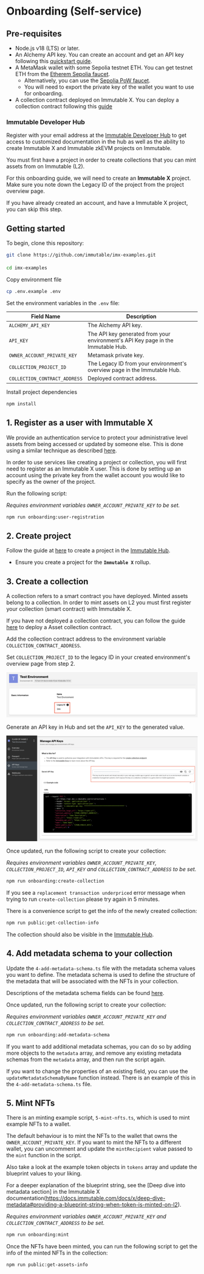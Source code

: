 # Onboarding (Self-service)

## Pre-requisites

- Node.js v18 (LTS) or later.
- An Alchemy API key. You can create an account and get an API key following this [quickstart guide](https://docs.alchemy.com/docs/alchemy-quickstart-guide).
- A MetaMask wallet with some Sepolia testnet ETH. You can get testnet ETH from the [Etherem Sepolia faucet](https://www.alchemy.com/faucets/ethereum-sepolia).
    - Alternatively, you can use the [Sepolia PoW faucet](https://sepolia-faucet.pk910.de/).
    - You will need to export the private key of the wallet you want to use for onboarding.
- A collection contract deployed on Immutable X. You can deploy a collection contract following this [guide](https://github.com/immutable/contracts/blob/main/deploy/x/README.md)

### Immutable Developer Hub

Register with your email address at the [Immutable Developer Hub](https://hub.immutable.com) to get access to customized documentation in the hub as well as the ability to create Immutable X and Immutable zkEVM projects on Immutable.

You must first have a project in order to create collections that you can mint assets from on Immutable (L2).

For this onboarding guide, we will need to create an **Immutable X** project. Make sure you note down the Legacy ID of the project from the project overview page.

If you have already created an account, and have a Immutable X project, you can skip this step.

## Getting started

To begin, clone this repository:

```sh
git clone https://github.com/immutable/imx-examples.git

cd imx-examples
```

Copy environment file

```sh
cp .env.example .env
```

Set the environment variables in the `.env` file:

| Field Name                    | Description |
| ----------------------------- | ----------- |
| `ALCHEMY_API_KEY`             | The Alchemy API key. |
| `API_KEY`                     | The API key generated from your environment's API Key page in the Immutable Hub. |
| `OWNER_ACCOUNT_PRIVATE_KEY`   | Metamask private key. |
| `COLLECTION_PROJECT_ID`       | The Legacy ID from your environment's overview page in the Immutable Hub. |
| `COLLECTION_CONTRACT_ADDRESS` | Deployed contract address. |

Install project dependencies

```sh
npm install
```

## 1. Register as a user with Immutable X

We provide an authentication service to protect your administrative level assets from being accessed or updated by someone else. This is done using a similar technique as described [here](https://link.medium.com/CVTcj7YfQkb).

In order to use services like creating a project or collection, you will first need to register as an Immutable X user. This is done by setting up an account using the private key from the wallet account you would like to specify as the owner of the project.

Run the following script:

_Requires environment variables `OWNER_ACCOUNT_PRIVATE_KEY` to be set._

```sh
npm run onboarding:user-registration
```

## 2. Create project

Follow the guide at [here](https://docs.immutable.com/docs/x/launch-collection/register-project) to create a project in the [Immutable Hub](https://hub.immutable.com).

- Ensure you create a project for the **`Immutable X`** rollup.

## 3. Create a collection

A collection refers to a smart contract you have deployed. Minted assets belong to a collection. In order to mint assets on L2
you must first register your collection (smart contract) with Immutable X.

If you have not deployed a collection contract, you can follow the guide [here](https://github.com/immutable/contracts/blob/main/deploy/x/README.md) to deploy a Asset collection contract.

Add the collection contract address to the environment variable `COLLECTION_CONTRACT_ADDRESS`.

Set `COLLECTION_PROJECT_ID` to the legacy ID in your created environment's overview page from step 2.

![Environment legacy ID](./img/legacy-id.png)

Generate an API key in Hub and set the `API_KEY` to the generated value.

![Api Key](./img/api-key.png)

Once updated, run the following script to create your collection:

_Requires environment variables `OWNER_ACCOUNT_PRIVATE_KEY`, `COLLECTION_PROJECT_ID`, `API_KEY` and `COLLECTION_CONTRACT_ADDRESS` to be set._

```sh
npm run onboarding:create-collection
```

If you see a `replacement transaction underpriced` error message when trying to run `create-collection` please try again in 5 minutes.

There is a convenience script to get the info of the newly created collection:

```sh
npm run public:get-collection-info
```

The collection should also be visible in the [Immutable Hub](https://hub.immutable.com).

## 4. Add metadata schema to your collection

Update the `4-add-metadata-schema.ts` file with the metadata schema values you want to define. The metadata schema is used to define the structure of the metadata that will be associated with the NFTs in your collection.

Descriptions of the metadata schema fields can be found [here](https://docs.immutable.com/docs/x/launch-collection/register-metadata-schema#metadata-schema).

Once updated, run the following script to create your collection:

_Requires environment variables `OWNER_ACCOUNT_PRIVATE_KEY` and `COLLECTION_CONTRACT_ADDRESS` to be set._

```sh
npm run onboarding:add-metadata-schema
```

If you want to add additional metadata schemas, you can do so by adding more objects to the `metadata` array, and remove any existing metadata schemas from the `metadata` array, and then run the script again.

If you want to change the properties of an existing field, you can use the `updateMetadataSchemaByName` function instead. There is an example of this in the `4-add-metadata-schema.ts` file.

## 5. Mint NFTs

There is an minting example script, `5-mint-nfts.ts`, which is used to mint example NFTs to a wallet.

The default behaviour is to mint the NFTs to the wallet that owns the `OWNER_ACCOUNT_PRIVATE_KEY`. If you want to mint the NFTs to a different wallet, you can uncomment and update the `mintRecipient` value passed to the `mint` function in the script.

Also take a look at the example token objects in `tokens` array and update the blueprint values to your liking.

For a deeper explanation of the blueprint string, see the [Deep dive into metadata section] in the Immutable X documentation(https://docs.immutable.com/docs/x/deep-dive-metadata#providing-a-blueprint-string-when-token-is-minted-on-l2).

_Requires environment variables `OWNER_ACCOUNT_PRIVATE_KEY` and `COLLECTION_CONTRACT_ADDRESS` to be set._

```sh
npm run onboarding:mint
```

Once the NFTs have been minted, you can run the following script to get the info of the minted NFTs in the collection:

```sh
npm run public:get-assets-info
```

